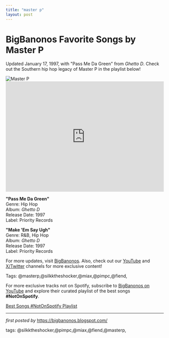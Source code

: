 ```yaml
---
title: "master p"
layout: post
---
```

<!-- Title of the Post -->
<h1 >BigBanonos Favorite Songs by Master P</h1> <!-- Introductory Text -->
<p >Updated January 17, 1997, with "Pass Me Da Green" from <em>Ghetto D</em>. Check out the Southern hip hop legacy of Master P in the playlist below!</p> <!-- Featured Image -->
<div > <img src="https://cdn-images.dzcdn.net/images/artist/abcdfbfaf74bfa8471b400975b461ec6/1900x1900-000000-80-0-0.jpg" alt="Master P" />
</div> <!-- Spotify Embed -->
<div > <iframe src="https://open.spotify.com/embed/playlist/7dXkadDPPJZDfZXT1qdgpp?utm_source=generator" width="100%" height="352" frameBorder="0" allowfullscreen="" allow="autoplay; clipboard-write; encrypted-media; fullscreen; picture-in-picture" loading="lazy"></iframe>
</div> <!-- Song Information -->
<div > <p><strong>"Pass Me Da Green"</strong><br> Genre: Hip Hop<br> Album: <em>Ghetto D</em><br> Release Date: 1997<br> Label: Priority Records</p> <p><strong>"Make 'Em Say Ugh"</strong><br> Genre: R&B, Hip Hop<br> Album: <em>Ghetto D</em><br> Release Date: 1997<br> Label: Priority Records</p>
</div> <!-- Footer Links -->
<div > <p>For more updates, visit <a href="https://bigbanonos.blogspot.com/" target="_blank">BigBanonos</a>. Also, check out our <a href="https://www.youtube.com/@BigBanonos" target="_blank">YouTube</a> and <a href="https://x.com/bigbanonos" target="_blank">X/Twitter</a> channels for more exclusive content!</p>
</div> <!-- Tags -->
<p >Tags: @masterp,@silkktheshocker,@miax,@pimpc,@fiend,</p>


<!--Subscribe and Playlist Links-->
<div>
    <p>For more exclusive tracks not on Spotify, subscribe to <a href="https://www.youtube.com/@BigBanonos" target="_blank">BigBanonos on YouTube</a> and explore their curated playlist of the best songs <strong>#NotOnSpotify</strong>.</p>
    <p><a href="https://www.youtube.com/playlist?list=PLtuNtuTatqI0kFahUCbtbfenC_ET5O_tr" target="_blank">Best Songs #NotOnSpotify Playlist<br /></a></p></div>

<hr />

<p><em>first posted by</em> <a href="https://bigbanonos.blogspot.com/" rel="noopener" target="_new">https://bigbanonos.blogspot.com/</a></p>

<p>tags: @silkktheshocker,@pimpc,@miax,@fiend,@masterp,</p>
